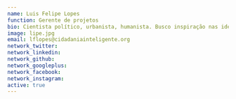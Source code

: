 ```yaml
---
name: Luis Felipe Lopes
function: Gerente de projetos
bio: Cientista político, urbanista, humanista. Busco inspiração nas ideias e práticas que acumulei trabalhando em mais de 10 países para apoiar a construção de cidades inclusivas, diversas e sustentáveis.
image: lipe.jpg
email: lflopes@cidadaniainteligente.org
network_twitter: 
network_linkedin:
network_github: 
network_googleplus:
network_facebook:
network_instagram:
active: true
---
```

